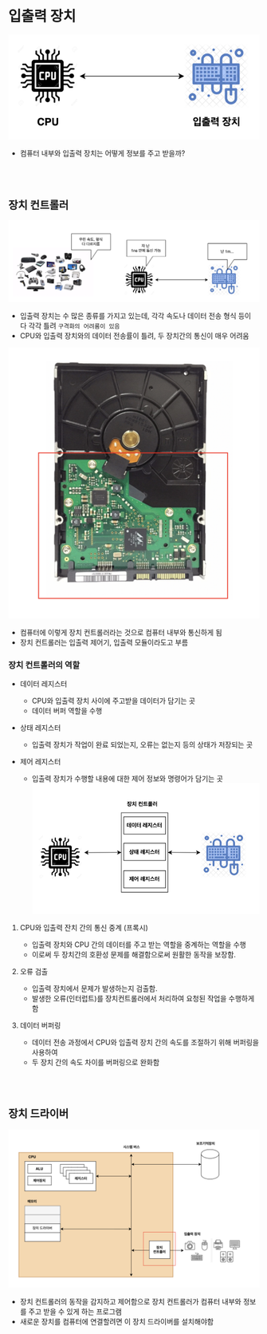 # 입출력 장치 
![alt text](<설명사진/CPU외 입출력 장치.png>)
* 컴퓨터 내부와 입출력 장치는 어떻게 정보를 주고 받을까?

<br></br>

## 장치 컨트롤러
![alt text](<설명사진/CPU와 입출력 장치의 통신의 어려움.png>)
* 입출력 장치는 수 많은 종류를 가지고 있는데, 각각 속도나 데이터 전송 형식 등이 다 각각 틀려 `구격화의 어려룸이 있음`
* CPU와 입출력 장치와의 데이터 전송률이 틀려, 두 장치간의 통신이 매우 어려움


![alt text](<설명사진/입출력 모듈.png>)
* 컴퓨터에 이렇게 장치 컨트롤러라는 것으로 컴퓨터 내부와 통신하게 됨 
* 장치 컨트롤러는 입출력 제어기, 입출력 모듈이라도고 부름

### 장치 컨트롤러의 역할 
* 데이터 레지스터
    * CPU와 입출력 장치 사이에 주고받을 데이터가 담기는 곳
    * 데이터 버퍼 역할을 수행
* 상태 레지스터
    * 입출력 장치가 작업이 완료 되었는지, 오류는 없는지 등의 상태가 저장되는 곳

* 제어 레지스터
    * 입출력 장치가 수행할 내용에 대한 제어 정보와 명령어가 담기는 곳
![alt text](<설명사진/장치 컨트롤러의 역할.png>)
1. CPU와 입출력 잔치 간의 통신 중계 (프록시)
    * 입출력 장치와 CPU 간의 데이터를 주고 받는 역할을 중계하는 역할을 수행
    * 이로써 두 장치간의 호환성 문제를 해결함으로써 원활한 동작을 보장함.

2. 오류 검출
    * 입출력 장치에서 문제가 발생하는지 검출함.
    * 발생한 오류(인터럽트)를 장치컨트롤러에서 처리하여 요청된 작업을 수행하게 함

3. 데이터 버퍼링
    * 데이터 전송 과정에서 CPU와 입출력 장치 간의 속도를 조절하기 위해 버퍼링을 사용하여
    * 두 장치 간의 속도 차이를 버퍼링으로 완화함


<br></br>

## 장치 드라이버
![alt text](<설명사진/장치 드라이버.png>)
* 장치 컨트롤러의 동작을 감지하고 제어함으로 장치 컨트롤러가 컴퓨터 내부와 정보를 주고 받을 수 있게 하는 프로그램
* 새로운 장치를 컴퓨터에 연결할려면 이 장치 드라이버를 설치해야함